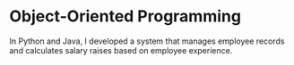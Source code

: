 # Object-Oriented Programming

In Python and Java, I developed a system that manages employee records and calculates salary raises based on employee experience.
